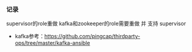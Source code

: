### 记录

supervisor的role重做
kafka和zookeeper的role需要重做 并 支持 supervisor
- kafka参考：https://github.com/pingcap/thirdparty-ops/tree/master/kafka-ansible
